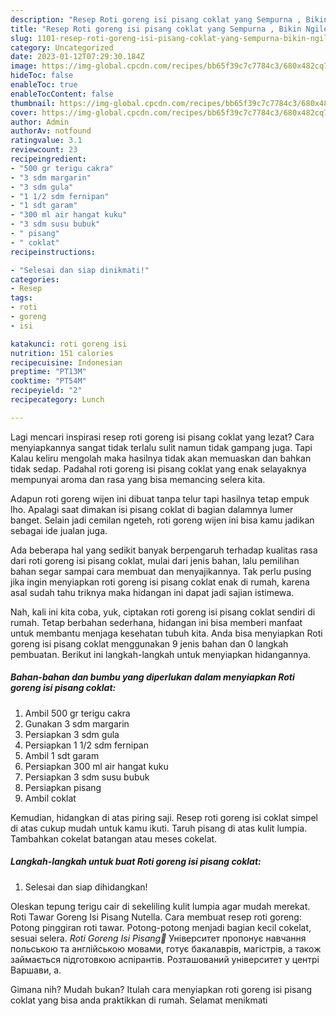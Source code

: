 ```yaml
---
description: "Resep Roti goreng isi pisang coklat yang Sempurna , Bikin Ngiler"
title: "Resep Roti goreng isi pisang coklat yang Sempurna , Bikin Ngiler"
slug: 1101-resep-roti-goreng-isi-pisang-coklat-yang-sempurna-bikin-ngiler
category: Uncategorized
date: 2023-01-12T07:29:30.184Z
image: https://img-global.cpcdn.com/recipes/bb65f39c7c7784c3/680x482cq70/roti-goreng-isi-pisang-coklat-foto-resep-utama.jpg
hideToc: false
enableToc: true
enableTocContent: false
thumbnail: https://img-global.cpcdn.com/recipes/bb65f39c7c7784c3/680x482cq70/roti-goreng-isi-pisang-coklat-foto-resep-utama.jpg
cover: https://img-global.cpcdn.com/recipes/bb65f39c7c7784c3/680x482cq70/roti-goreng-isi-pisang-coklat-foto-resep-utama.jpg
author: Admin
authorAv: notfound
ratingvalue: 3.1
reviewcount: 23
recipeingredient:
- "500 gr terigu cakra"
- "3 sdm margarin"
- "3 sdm gula"
- "1 1/2 sdm fernipan"
- "1 sdt garam"
- "300 ml air hangat kuku"
- "3 sdm susu bubuk"
- " pisang"
- " coklat"
recipeinstructions:

- "Selesai dan siap dinikmati!"
categories:
- Resep
tags:
- roti
- goreng
- isi

katakunci: roti goreng isi 
nutrition: 151 calories
recipecuisine: Indonesian
preptime: "PT13M"
cooktime: "PT54M"
recipeyield: "2"
recipecategory: Lunch

---
```



Lagi mencari inspirasi resep roti goreng isi pisang coklat yang lezat? Cara menyiapkannya sangat tidak terlalu sulit namun tidak gampang juga. Tapi Kalau keliru mengolah maka hasilnya tidak akan memuaskan dan bahkan tidak sedap. Padahal roti goreng isi pisang coklat yang enak selayaknya mempunyai aroma dan rasa yang bisa memancing selera kita.


Adapun roti goreng wijen ini dibuat tanpa telur tapi hasilnya tetap empuk lho. Apalagi saat dimakan isi pisang coklat di bagian dalamnya lumer banget. Selain jadi cemilan ngeteh, roti goreng wijen ini bisa kamu jadikan sebagai ide jualan juga.

Ada beberapa hal yang sedikit banyak berpengaruh terhadap kualitas rasa dari roti goreng isi pisang coklat, mulai dari jenis bahan, lalu pemilihan bahan segar sampai cara membuat dan menyajikannya. Tak perlu pusing jika ingin menyiapkan roti goreng isi pisang coklat enak di rumah, karena asal sudah tahu triknya maka hidangan ini dapat jadi sajian istimewa.


Nah, kali ini kita coba, yuk, ciptakan roti goreng isi pisang coklat sendiri di rumah. Tetap berbahan sederhana, hidangan ini bisa memberi manfaat untuk membantu menjaga kesehatan tubuh kita. Anda bisa menyiapkan Roti goreng isi pisang coklat menggunakan 9 jenis bahan dan 0 langkah pembuatan. Berikut ini langkah-langkah untuk menyiapkan hidangannya.

<!--inarticleads1-->

##### Bahan-bahan dan bumbu yang diperlukan dalam menyiapkan Roti goreng isi pisang coklat:

1. Ambil 500 gr terigu cakra
1. Gunakan 3 sdm margarin
1. Persiapkan 3 sdm gula
1. Persiapkan 1 1/2 sdm fernipan
1. Ambil 1 sdt garam
1. Persiapkan 300 ml air hangat kuku
1. Persiapkan 3 sdm susu bubuk
1. Persiapkan  pisang
1. Ambil  coklat


Kemudian, hidangkan di atas piring saji. Resep roti goreng isi coklat simpel di atas cukup mudah untuk kamu ikuti. Taruh pisang di atas kulit lumpia. Tambahkan cokelat batangan atau meses cokelat. 

<!--inarticleads2-->

##### Langkah-langkah untuk buat Roti goreng isi pisang coklat:


1. Selesai dan siap dihidangkan!

Oleskan tepung terigu cair di sekeliling kulit lumpia agar mudah merekat. Roti Tawar Goreng Isi Pisang Nutella. Cara membuat resep roti goreng: Potong pinggiran roti tawar. Potong-potong menjadi bagian kecil cokelat, sesuai selera. *Roti Goreng Isi Pisang🍌* Університет пропонує навчання польською та англійською мовами, готує бакалаврів, магістрів, а також займається підготовкою аспірантів. Розташований університет у центрі Варшави, а. 

Gimana nih? Mudah bukan? Itulah cara menyiapkan roti goreng isi pisang coklat yang bisa anda praktikkan di rumah. Selamat menikmati
